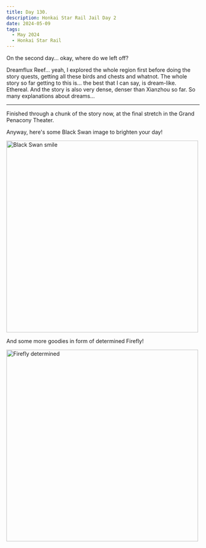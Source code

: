 ```yaml
---
title: Day 130.
description: Honkai Star Rail Jail Day 2
date: 2024-05-09
tags: 
  - May 2024
  - Honkai Star Rail
---
```


On the second day... okay, where do we left off?

Dreamflux Reef... yeah, I explored the whole region first before doing the story quests, getting all these birds and chests and whatnot. The whole story so far getting to this is... the best that I can say, is dream-like. Ethereal. And the story is also very dense, denser than Xianzhou so far. So many explanations about dreams...

-----

Finished through a chunk of the story now, at the final stretch in the Grand Penacony Theater. 

Anyway, here's some Black Swan image to brighten your day!

<img src="https://cdn.discordapp.com/attachments/1005427409027346512/1239111315772018798/lady_smile.png?ex=6641bbd7&is=66406a57&hm=2557ea7352c8bac0bc582f81b31793b82246468d7f837ab583d51f2a05cc0770&" width="500px" alt="Black Swan smile"></img>

And some more goodies in form of determined Firefly!

<img src="https://cdn.discordapp.com/attachments/1005427409027346512/1239187531308994650/determined.png?ex=664202d2&is=6640b152&hm=161c1ad093d6cbe7deae1787a2efa8ea41559c043def130446c1a6a06f202300&" width="500px" alt="Firefly determined"></img>